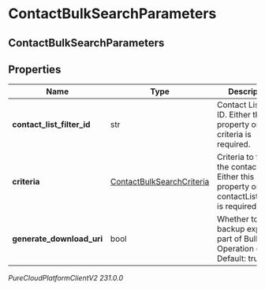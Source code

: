 # ContactBulkSearchParameters

## ContactBulkSearchParameters

## Properties

|Name | Type | Description | Notes|
|------------ | ------------- | ------------- | -------------|
| **contact_list_filter_id** | str | Contact List Filter ID. Either this property or criteria is required. | [optional] |
| **criteria** | [ContactBulkSearchCriteria](ContactBulkSearchCriteria) | Criteria to filter the contacts by. Either this property or contactListFilterId is required. | [optional] |
| **generate_download_uri** | bool | Whether to do backup export as part of Bulk Operation or not. Default: true. | [optional] |



_PureCloudPlatformClientV2 231.0.0_
